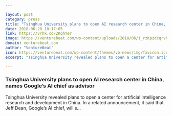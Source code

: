 ```yaml
---

layout: post
category: press
title: "Tsinghua University plans to open AI research center in China, names Google’s AI chief as advisor"
date: 2018-06-28 18:17:05
link: https://vrhk.co/2KqhYer
image: https://venturebeat.com/wp-content/uploads/2018/06/1_rzKpzdcqrvNUnddMr1PpYw.png?fit=2000%2C1333&strip=all
domain: venturebeat.com
author: "VentureBeat"
icon: https://venturebeat.com/wp-content/themes/vb-news/img/favicon.ico
excerpt: "Tsinghua University revealed plans to open a center for artificial intelligence research and development in China. In a related announcement, it said that Jeff Dean, Google’s AI chief, will s…"

---
```


### Tsinghua University plans to open AI research center in China, names Google’s AI chief as advisor

Tsinghua University revealed plans to open a center for artificial intelligence research and development in China. In a related announcement, it said that Jeff Dean, Google’s AI chief, will s…